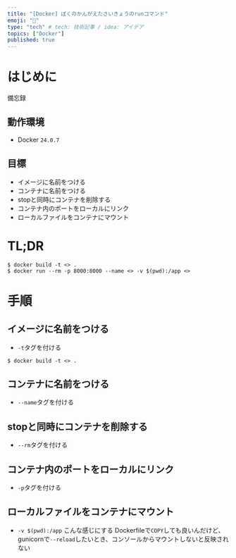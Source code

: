 ```yaml
---
title: "[Docker] ぼくのかんがえたさいきょうのrunコマンド"
emoji: "🎃"
type: "tech" # tech: 技術記事 / idea: アイデア
topics: ["Docker"]
published: true
---
```

# はじめに
備忘録
## 動作環境
* Docker `24.0.7`
## 目標
* イメージに名前をつける
* コンテナに名前をつける
* stopと同時にコンテナを削除する
* コンテナ内のポートをローカルにリンク
* ローカルファイルをコンテナにマウント
# TL;DR
```
$ docker build -t <> .
$ docker run --rm -p 8000:8000 --name <> -v $(pwd):/app <>
```
# 手順
## イメージに名前をつける
* `-t`タグを付ける
```
$ docker build -t <> .
```
## コンテナに名前をつける
* `--name`タグを付ける
## stopと同時にコンテナを削除する
* `--rm`タグを付ける
## コンテナ内のポートをローカルにリンク
* `-p`タグを付ける
## ローカルファイルをコンテナにマウント
* `-v $(pwd):/app` こんな感じにする
Dockerfileで`COPY`しても良いんだけど、gunicornで`--reload`したいとき、コンソールからマウントしないと反映されない

